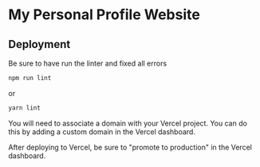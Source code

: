 # My Personal Profile Website

## Deployment

Be sure to have run the linter and fixed all errors

```bash
npm run lint
```

or

```bash
yarn lint
```

You will need to associate a domain with your Vercel project. You can do this by adding a custom domain in the Vercel dashboard.

After deploying to Vercel, be sure to "promote to production" in the Vercel dashboard.

